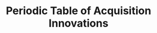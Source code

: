---
title: Periodic Table of Acquisition Innovations
year:
description: A government-wide knowledge management portal for innovative acquisition practices.
external_url: www.fai.gov/periodic-table
content_tags:
type: link
filters: acquisition-best-practices na-branded-offering na-audience
---